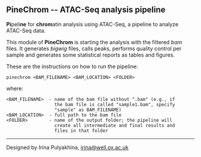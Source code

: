 PineChrom -- ATAC-Seq analysis pipeline
--------------------------------------

**Pi**peli**ne** for **chrom**atin analysis using ATAC-Seq,
a pipeline to analyze ATAC-Seq data.

This module of **PineChrom** is starting the analysis with
the filtered *bam* files. It generates *bigwig* files, calls
peaks, performs quality control per sample and generates some
statistical reports as tables and figures.

These are the instructions on how to run the pipeline:

```
pinechrom <BAM_FILENAME> <BAM_LOCATION> <FOLDER>
```

where:
```
<BAM_FILENAME>  - name of the bam file without ".bam" (e.g., if
                  the bam file is called "sample1.bam", specify
                  "sample" as BAM_FILENAME)
<BAM_LOCATION>  - full path to the bam file
<FOLDER>        - name of the output folder; the pipeline will
                  create all intermediate and final results and
                  files in that folder
```


----------------------------------
Designed by Irina Pulyakhina, irina@well.ox.ac.uk


